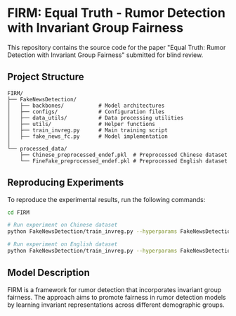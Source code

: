 # FIRM: Equal Truth - Rumor Detection with Invariant Group Fairness

This repository contains the source code for the paper "Equal Truth: Rumor Detection with Invariant Group Fairness" submitted for blind review.

## Project Structure
```
FIRM/
├── FakeNewsDetection/
│   ├── backbones/           # Model architectures
│   ├── configs/             # Configuration files
│   ├── data_utils/          # Data processing utilities
│   ├── utils/               # Helper functions
│   ├── train_invreg.py      # Main training script
│   ├── fake_news_fc.py      # Model implementation
│   
└── processed_data/
    ├── Chinese_preprocessed_endef.pkl  # Preprocessed Chinese dataset
    └── FineFake_preprocessed_endef.pkl # Preprocessed English dataset
```

## Reproducing Experiments

To reproduce the experimental results, run the following commands:

```bash
cd FIRM

# Run experiment on Chinese dataset
python FakeNewsDetection/train_invreg.py --hyperparams FakeNewsDetection/best_params_ch.json --language ch --data_path ./processed_data/Chinese_preprocessed_endef.pkl

# Run experiment on English dataset
python FakeNewsDetection/train_invreg.py --hyperparams FakeNewsDetection/best_params_en.json --language en --data_path ./processed_data/FineFake_preprocessed_endef.pkl
```

## Model Description

FIRM is a framework for rumor detection that incorporates invariant group fairness. The approach aims to promote fairness in rumor detection models by learning invariant representations across different demographic groups.
